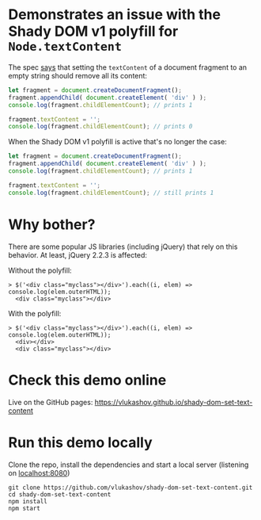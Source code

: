 # Demonstrates an issue with the Shady DOM v1 polyfill for `Node.textContent`

The spec [says](https://developer.mozilla.org/en-US/docs/Web/API/Node/textContent#Description) that setting the `textContent` of a document fragment to an empty string should remove all its content:

```javascript
let fragment = document.createDocumentFragment();
fragment.appendChild( document.createElement( 'div' ) );
console.log(fragment.childElementCount); // prints 1

fragment.textContent = '';
console.log(fragment.childElementCount); // prints 0
```

When the Shady DOM v1 polyfill is active that's no longer the case:
```javascript
let fragment = document.createDocumentFragment();
fragment.appendChild( document.createElement( 'div' ) );
console.log(fragment.childElementCount); // prints 1

fragment.textContent = '';
console.log(fragment.childElementCount); // still prints 1
```


# Why bother?

There are some popular JS libraries (including jQuery) that rely on this behavior. At least, jQuery 2.2.3 is affected:

Without the polyfill:
```
> $('<div class="myclass"></div>').each((i, elem) => console.log(elem.outerHTML));
  <div class="myclass"></div>
```

With the polyfill:
```
> $('<div class="myclass"></div>').each((i, elem) => console.log(elem.outerHTML));
  <div></div>
  <div class="myclass"></div>
```


# Check this demo online

Live on the GitHub pages: https://vlukashov.github.io/shady-dom-set-text-content


# Run this demo locally

Clone the repo, install the dependencies and start a local server (listening on [localhost:8080](http://localhost:8080))
```
git clone https://github.com/vlukashov/shady-dom-set-text-content.git
cd shady-dom-set-text-content
npm install
npm start
```
